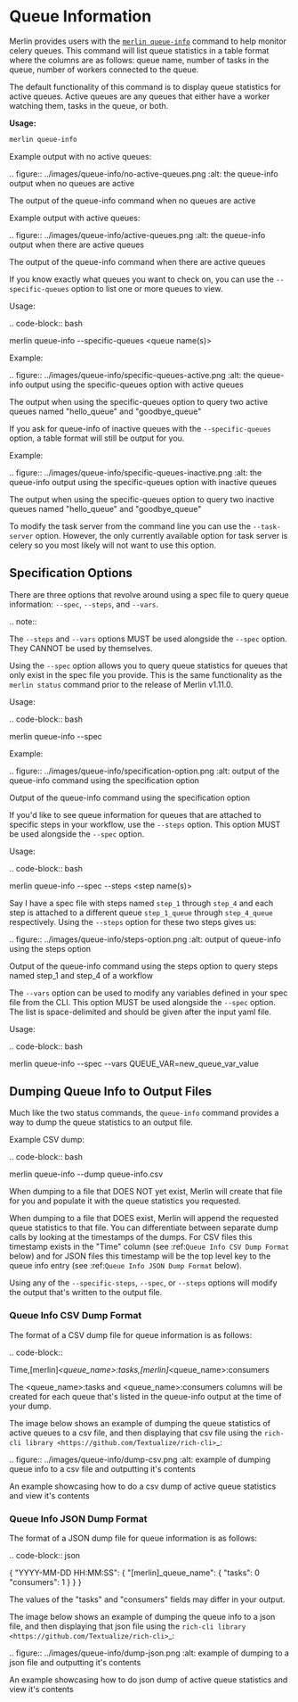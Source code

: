 # Queue Information

Merlin provides users with the [`merlin queue-info`](../command_line.md#queue-info-merlin-queue-info) command to help monitor celery queues. This command will list queue statistics in a table format where the columns are as follows: queue name, number of tasks in the queue, number of workers connected to the queue.

The default functionality of this command is to display queue statistics for active queues. Active queues are any queues that either have a worker watching them, tasks in the queue, or both.

**Usage:**

```bash
merlin queue-info
```

Example output with no active queues:

.. figure:: ../images/queue-info/no-active-queues.png
  :alt: the queue-info output when no queues are active

  The output of the queue-info command when no queues are active

Example output with active queues:

.. figure:: ../images/queue-info/active-queues.png
  :alt: the queue-info output when there are active queues

  The output of the queue-info command when there are active queues

If you know exactly what queues you want to check on, you can use the `--specific-queues` option to list
one or more queues to view.

Usage:

.. code-block:: bash

  merlin queue-info --specific-queues <queue name(s)>

Example:

.. figure:: ../images/queue-info/specific-queues-active.png
  :alt: the queue-info output using the specific-queues option with active queues

  The output when using the specific-queues option to query two active queues named "hello_queue" and "goodbye_queue"

If you ask for queue-info of inactive queues with the `--specific-queues` option, a table format will still
be output for you.

Example:

.. figure:: ../images/queue-info/specific-queues-inactive.png
  :alt: the queue-info output using the specific-queues option with inactive queues

  The output when using the specific-queues option to query two inactive queues named "hello_queue" and "goodbye_queue"

To modify the task server from the command line you can use the `--task-server` option. However, the only currently available
option for task server is celery so you most likely will not want to use this option.

## Specification Options

There are three options that revolve around using a spec file to query queue information: `--spec`, `--steps`,
and `--vars`.

.. note::

  The `--steps` and `--vars` options MUST be used alongside the `--spec` option. They CANNOT be used by themselves.

Using the `--spec` option allows you to query queue statistics for queues that only exist in the spec file you provide.
This is the same functionality as the `merlin status` command prior to the release of Merlin v1.11.0.

Usage:

.. code-block:: bash

  merlin queue-info --spec <spec file>

Example:

.. figure:: ../images/queue-info/specification-option.png
  :alt: output of the queue-info command using the specification option

  Output of the queue-info command using the specification option

If you'd like to see queue information for queues that are attached to specific steps in your workflow, use the `--steps` option.
This option MUST be used alongside the `--spec` option.

Usage:

.. code-block:: bash

  merlin queue-info --spec <spec file> --steps <step name(s)>

Say I have a spec file with steps named `step_1` through `step_4` and each step is attached to a different queue `step_1_queue` through
`step_4_queue` respectively. Using the `--steps` option for these two steps gives us:

.. figure:: ../images/queue-info/steps-option.png
  :alt: output of queue-info using the steps option

  Output of the queue-info command using the steps option to query steps named step_1 and step_4 of a workflow

The `--vars` option can be used to modify any variables defined in your spec file from the CLI. This option MUST be used alongside the
`--spec` option. The list is space-delimited and should be given after the input yaml file.

Usage:

.. code-block:: bash

  merlin queue-info --spec <spec file> --vars QUEUE_VAR=new_queue_var_value

## Dumping Queue Info to Output Files

Much like the two status commands, the `queue-info` command provides a way to dump the queue statistics to an output file.

Example CSV dump:

.. code-block:: bash

  merlin queue-info --dump queue-info.csv

When dumping to a file that DOES NOT yet exist, Merlin will create that file for you and populate it with the queue statistics you requested.

When dumping to a file that DOES exist, Merlin will append the requested queue statistics to that file. You can differentiate between separate
dump calls by looking at the timestamps of the dumps. For CSV files this timestamp exists in the "Time" column (see
:ref:`Queue Info CSV Dump Format` below) and for JSON files this timestamp will be the top level key to the queue info entry (see
:ref:`Queue Info JSON Dump Format` below).

Using any of the `--specific-steps`, `--spec`, or `--steps` options will modify the output that's written to the output file.

### Queue Info CSV Dump Format

The format of a CSV dump file for queue information is as follows:

.. code-block::

  Time,[merlin]_<queue_name>:tasks,[merlin]_<queue_name>:consumers

The <queue_name>:tasks and <queue_name>:consumers columns will be created for each queue that's listed in the queue-info output at the time of
your dump.

The image below shows an example of dumping the queue statistics of active queues to a csv file, and then displaying that csv file using
the `rich-cli library <https://github.com/Textualize/rich-cli>`_:

.. figure:: ../images/queue-info/dump-csv.png
  :alt: example of dumping queue info to a csv file and outputting it's contents

  An example showcasing how to do a csv dump of active queue statistics and view it's contents

### Queue Info JSON Dump Format

The format of a JSON dump file for queue information is as follows:

.. code-block:: json

  { 
    "YYYY-MM-DD HH:MM:SS": {
      "[merlin]_queue_name": {
        "tasks": 0
        "consumers": 1
      }
    }
  }

The values of the "tasks" and "consumers" fields may differ in your output.

The image below shows an example of dumping the queue info to a json file, and then displaying that json file using
the `rich-cli library <https://github.com/Textualize/rich-cli>`_:

.. figure:: ../images/queue-info/dump-json.png
  :alt: example of dumping to a json file and outputting it's contents

  An example showcasing how to do json dump of active queue statistics and view it's contents
